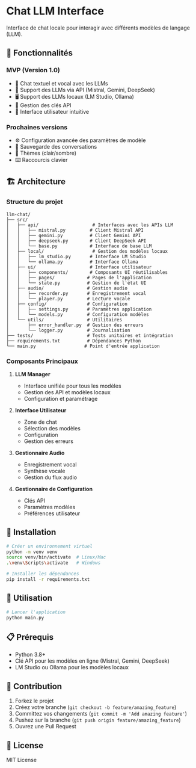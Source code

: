 # Chat LLM Interface

Interface de chat locale pour interagir avec différents modèles de langage (LLM).

## 🌟 Fonctionnalités

### MVP (Version 1.0)
- 💬 Chat textuel et vocal avec les LLMs
- 🔄 Support des LLMs via API (Mistral, Gemini, DeepSeek)
- 🖥️ Support des LLMs locaux (LM Studio, Ollama)
- 🔑 Gestion des clés API
- 🎯 Interface utilisateur intuitive

### Prochaines versions
- ⚙️ Configuration avancée des paramètres de modèle
- 💾 Sauvegarde des conversations
- 🎨 Thèmes (clair/sombre)
- ⌨️ Raccourcis clavier

## 🏗️ Architecture

### Structure du projet
```
llm-chat/
├── src/
│   ├── api/                    # Interfaces avec les APIs LLM
│   │   ├── mistral.py         # Client Mistral API
│   │   ├── gemini.py          # Client Gemini API
│   │   ├── deepseek.py        # Client DeepSeek API
│   │   └── base.py            # Interface de base LLM
│   ├── local/                  # Gestion des modèles locaux
│   │   ├── lm_studio.py       # Interface LM Studio
│   │   └── ollama.py          # Interface Ollama
│   ├── ui/                    # Interface utilisateur
│   │   ├── components/        # Composants UI réutilisables
│   │   ├── pages/            # Pages de l'application
│   │   └── state.py          # Gestion de l'état UI
│   ├── audio/                # Gestion audio
│   │   ├── recorder.py       # Enregistrement vocal
│   │   └── player.py         # Lecture vocale
│   ├── config/               # Configuration
│   │   ├── settings.py       # Paramètres application
│   │   └── models.py         # Configuration modèles
│   └── utils/                # Utilitaires
│       ├── error_handler.py  # Gestion des erreurs
│       └── logger.py         # Journalisation
├── tests/                    # Tests unitaires et intégration
├── requirements.txt          # Dépendances Python
└── main.py                  # Point d'entrée application

```

### Composants Principaux

1. **LLM Manager**
   - Interface unifiée pour tous les modèles
   - Gestion des API et modèles locaux
   - Configuration et paramétrage

2. **Interface Utilisateur**
   - Zone de chat
   - Sélection des modèles
   - Configuration
   - Gestion des erreurs

3. **Gestionnaire Audio**
   - Enregistrement vocal
   - Synthèse vocale
   - Gestion du flux audio

4. **Gestionnaire de Configuration**
   - Clés API
   - Paramètres modèles
   - Préférences utilisateur

## 🔧 Installation

```bash
# Créer un environnement virtuel
python -m venv venv
source venv/bin/activate  # Linux/Mac
.\venv\Scripts\activate   # Windows

# Installer les dépendances
pip install -r requirements.txt
```

## 🚀 Utilisation

```bash
# Lancer l'application
python main.py
```

## 📋 Prérequis

- Python 3.8+
- Clé API pour les modèles en ligne (Mistral, Gemini, DeepSeek)
- LM Studio ou Ollama pour les modèles locaux

## 🤝 Contribution

1. Forkez le projet
2. Créez votre branche (`git checkout -b feature/amazing_feature`)
3. Committez vos changements (`git commit -m 'Add amazing feature'`)
4. Pushez sur la branche (`git push origin feature/amazing_feature`)
5. Ouvrez une Pull Request

## 📝 License

MIT License